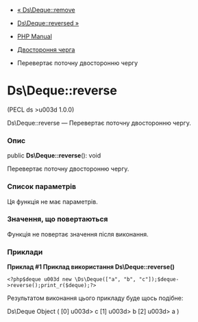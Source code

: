 - [« Ds\Deque::remove](ds-deque.remove.md)
- [Ds\Deque::reversed »](ds-deque.reversed.md)

- [PHP Manual](index.md)
- [Двостороння черга](class.ds-deque.md)
- Перевертає поточну двосторонню чергу

# Ds\Deque::reverse

(PECL ds \>u003d 1.0.0)

Ds\Deque::reverse — Перевертає поточну двосторонню чергу.

### Опис

public **Ds\Deque::reverse**(): void

Перевертає поточну двосторонню чергу.

### Список параметрів

Ця функція не має параметрів.

### Значення, що повертаються

Функція не повертає значення після виконання.

### Приклади

**Приклад #1 Приклад використання **Ds\Deque::reverse()****

` <?php$deque u003d new \Ds\Deque(["a", "b", "c"]);$deque->reverse();print_r($deque);?> `

Результатом виконання цього прикладу буде щось подібне:

Ds\Deque Object
(
[0] u003d> c
[1] u003d> b
[2] u003d> a
)
